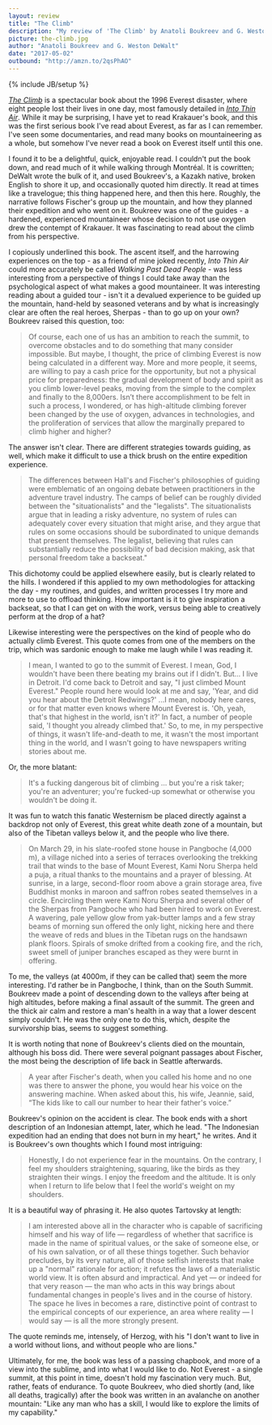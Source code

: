 ```yaml
---
layout: review
title: "The Climb"
description: "My review of 'The Climb' by Anatoli Boukreev and G. Weston DeWalt"
picture: the-climb.jpg
author: "Anatoli Boukreev and G. Weston DeWalt"
date: "2017-05-02"
outbound: "http://amzn.to/2qsPhAO"
---
```

{% include JB/setup %}

[_The Climb_](http://amzn.to/2qsPhAO) is a spectacular book about the 1996 Everest disaster, where eight people lost their lives in one day, most famously detailed in [_Into Thin Air_](http://amzn.to/2qsJNWq). While it may be surprising, I have yet to read Krakauer's book, and this was the first serious book I've read about Everest, as far as I can remember. I've seen some documentaries, and read many books on mountaineering as a whole, but somehow I've never read a book on Everest itself until this one.

I found it to be a delightful, quick, enjoyable read. I couldn't put the book down, and read much of it while walking through Montréal. It is cowritten; DeWalt wrote the bulk of it, and used Boukreev's, a Kazakh native, broken English to shore it up, and occasionally quoted him directly. It read at times like a travelogue; this thing happened here, and then this here. Roughly, the narrative follows Fischer's group up the mountain, and how they planned their expedition and who went on it. Boukreev was one of the guides - a hardened, experienced mountaineer whose decision to not use oxygen drew the contempt of Krakauer. It was fascinating to read about the climb from his perspective.

I copiously underlined this book. The ascent itself, and the harrowing experiences on the top - as a friend of mine joked recently, _Into Thin Air_ could more accurately be called _Walking Past Dead People_ - was less interesting from a perspective of things I could take away than the psychological aspect of what makes a good mountaineer. It was interesting reading about a guided tour - isn't it a devalued experience to be guided up the mountain, hand-held by seasoned veterans and by what is increasingly clear are often the real heroes, Sherpas - than to go up on your own? Boukreev raised this question, too:

> Of course, each one of us has an ambition to reach the summit, to overcome obstacles and to do something that many consider impossible. But maybe, I thought, the price of climbing Everest is now being calculated in a different way. More and more people, it seems, are willing to pay a cash price for the opportunity, but not a physical price for preparedness: the gradual development of body and spirit as you climb lower-level peaks, moving from the simple to the complex and finally to the 8,000ers. Isn’t there accomplishment to be felt in such a process, I wondered, or has high-altitude climbing forever been changed by the use of oxygen, advances in technologies, and the proliferation of services that allow the marginally prepared to climb higher and higher?

The answer isn't clear. There are different strategies towards guiding, as well, which make it difficult to use a thick brush on the entire expedition experience.

> The differences between Hall's and Fischer's philosophies of guiding were emblematic of an ongoing debate between practitioners in the adventure travel industry. The camps of belief can be roughly divided between the "situationalists" and the "legalists". The situationalists argue that in leading a risky adventure, no system of rules can adequately cover every situation that might arise, and they argue that rules on some occasions should be subordinated to unique demands that present themselves. The legalist, believing that rules can substantially reduce the possibility of bad decision making, ask that personal freedom take a backseat."

This dichotomy could be applied elsewhere easily, but is clearly related to the hills. I wondered if this applied to my own methodologies for attacking the day - my routines, and guides, and written processes I try more and more to use to offload thinking. How important is it to give inspiration a backseat, so that I can get on with the work, versus being able to creatively perform at the drop of a hat?

Likewise interesting were the perspectives on the kind of people who do actually climb Everest. This quote comes from one of the members on the trip, which was sardonic enough to make me laugh while I was reading it.

> I mean, I wanted to go to the summit of Everest. I mean, God, I wouldn't have been there beating my brains out if I didn't. But... I live in Detroit. I'd come back to Detroit and say, "I just climbed Mount Everest." People round here would look at me and say, 'Year, and did you hear about the Detroit Redwings?' ...I mean, nobody here cares, or for that matter even knows where Mount Everest is. 'Oh, yeah, that's that highest in the world, isn't it?' In fact, a number of people said, 'I thought you already climbed that.' So, to me, in my perspective of things, it wasn't life-and-death to me, it wasn't the most important thing in the world, and I wasn't going to have newspapers writing stories about me.

Or, the more blatant:

> It's a fucking dangerous bit of climbing ... but you're a risk taker; you're an adventurer; you're fucked-up somewhat or otherwise you wouldn't be doing it.

It was fun to watch this fanatic Westernism be placed directly against a backdrop not only of Everest, this great white death zone of a mountain, but also of the Tibetan valleys below it, and the people who live there.

> On March 29, in his slate-roofed stone house in Pangboche (4,000 m), a village niched into a series of terraces overlooking the trekking trail that winds to the base of Mount Everest, Kami Noru Sherpa held a puja, a ritual thanks to the mountains and a prayer of blessing. At sunrise, in a large, second-floor room above a grain storage area, five Buddhist monks in maroon and saffron robes seated themselves in a circle. Encircling them were Kami Noru Sherpa and several other of the Sherpas from Pangboche who had been hired to work on Everest. A wavering, pale yellow glow from yak-butter lamps and a few stray beams of morning sun offered the only light, nicking here and there the weave of reds and blues in the Tibetan rugs on the handsawn plank floors. Spirals of smoke drifted from a cooking fire, and the rich, sweet smell of juniper branches escaped as they were burnt in offering.

To me, the valleys (at 4000m, if they can be called that) seem the more interesting. I'd rather be in Pangboche, I think, than on the South Summit. Boukreev made a point of descending down to the valleys after being at high altitudes, before making a final assault of the summit. The green and the thick air calm and restore a man's health in a way that a lower descent simply couldn't. He was the only one to do this, which, despite the survivorship bias, seems to suggest something.

It is worth noting that none of Boukreev's clients died on the mountain, although his boss did. There were several poignant passages about Fischer, the most being the description of life back in Seattle afterwards.

> A year after Fischer's death, when you called his home and no one was there to answer the phone, you would hear his voice on the answering machine. When asked about this, his wife, Jeannie, said, “The kids like to call our number to hear their father's voice.”

Boukreev's opinion on the accident is clear. The book ends with a short description of an Indonesian attempt, later, which he lead. "The Indonesian expedition had an ending that does not burn in my heart," he writes. And it is Boukreev's own thoughts which I found most intriguing:

> Honestly, I do not experience fear in the mountains. On the contrary, I feel my shoulders straightening, squaring, like the birds as they straighten their wings. I enjoy the freedom and the altitude. It is only when I return to life below that I feel the world's weight on my shoulders.

It is a beautiful way of phrasing it. He also quotes Tartovsky at length:

> I am interested above all in the character who is capable of sacrificing himself and his way of life — regardless of whether that sacrifice is made in the name of spiritual values, or the sake of someone else, or of his own salvation, or of all these things together. Such behavior precludes, by its very nature, all of those selfish interests that make up a "normal" rationale for action; it refutes the laws of a materialistic world view. It is often absurd and impractical. And yet — or indeed for that very reason — the man who acts in this way brings about fundamental changes in people's lives and in the course of history. The space he lives in becomes a rare, distinctive point of contrast to the empirical concepts of our experience, an area where reality — I would say — is all the more strongly present.

The quote reminds me, intensely, of Herzog, with his "I don't want to live in a world without lions, and without people who are lions."

Ultimately, for me, the book was less of a passing chapbook, and more of a view into the sublime, and into what I would like to do. Not Everest - a single summit, at this point in time, doesn't hold my fascination very much. But, rather, feats of endurance. To quote Boukreev, who died shortly (and, like all deaths, tragically) after the book was written in an avalanche on another mountain: "Like any man who has a skill, I would like to explore the limits of my capability."
